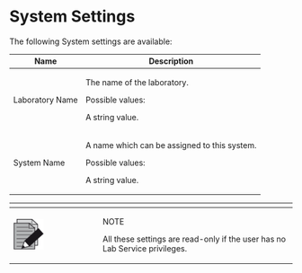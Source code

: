 # System Settings

The following System settings are available:

&#x20;

| Name            | Description                                                                                              |
| --------------- | -------------------------------------------------------------------------------------------------------- |
| Laboratory Name | <p>The name of the laboratory.</p><p> </p><p>Possible values:</p><p>A string value.</p>                  |
| System Name     | <p>A name which can be assigned to this system.</p><p> </p><p>Possible values:</p><p>A string value.</p> |

&#x20;

<table data-header-hidden><thead><tr><th width="145"></th><th></th></tr></thead><tbody><tr><td><img src="../../../.gitbook/assets/image (10) (1) (1) (1) (1) (1) (1) (1) (1) (1) (1) (1) (1) (1) (1) (1) (1).png" alt="" data-size="original"></td><td><p>NOTE</p><p>All these settings are read-only if the user has no Lab Service privileges.</p></td></tr></tbody></table>

